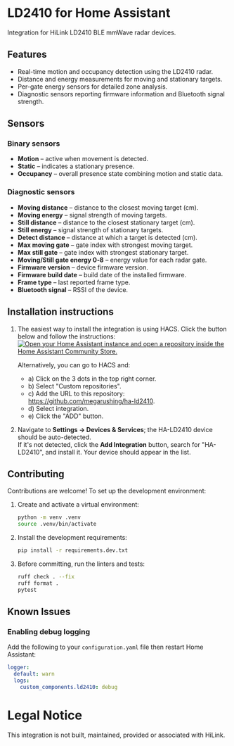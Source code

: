 # LD2410 for Home Assistant
Integration for HiLink LD2410 BLE mmWave radar devices.

## Features
- Real-time motion and occupancy detection using the LD2410 radar.
- Distance and energy measurements for moving and stationary targets.
- Per-gate energy sensors for detailed zone analysis.
- Diagnostic sensors reporting firmware information and Bluetooth signal strength.

## Sensors
### Binary sensors
- **Motion** – active when movement is detected.
- **Static** – indicates a stationary presence.
- **Occupancy** – overall presence state combining motion and static data.

### Diagnostic sensors
- **Moving distance** – distance to the closest moving target (cm).
- **Moving energy** – signal strength of moving targets.
- **Still distance** – distance to the closest stationary target (cm).
- **Still energy** – signal strength of stationary targets.
- **Detect distance** – distance at which a target is detected (cm).
- **Max moving gate** – gate index with strongest moving target.
- **Max still gate** – gate index with strongest stationary target.
- **Moving/Still gate energy 0‑8** – energy value for each radar gate.
- **Firmware version** – device firmware version.
- **Firmware build date** – build date of the installed firmware.
- **Frame type** – last reported frame type.
- **Bluetooth signal** – RSSI of the device.

## Installation instructions
1. The easiest way to install the integration is using HACS. Click the button below and follow the instructions:  
   [![Open your Home Assistant instance and open a repository inside the Home Assistant Community Store.](https://my.home-assistant.io/badges/hacs_repository.svg)](https://my.home-assistant.io/redirect/hacs_repository/?owner=megarushing&repository=ha-ld2410)

   Alternatively, you can go to HACS and:
   - a) Click on the 3 dots in the top right corner.
   - b) Select "Custom repositories".
   - c) Add the URL to this repository: https://github.com/megarushing/ha-ld2410.
   - d) Select integration.
   - e) Click the "ADD" button.

2. Navigate to **Settings → Devices & Services**; the HA-LD2410 device should be auto-detected.  
   If it's not detected, click the **Add Integration** button, search for "HA-LD2410", and install it. Your device should appear in the list.

## Contributing
Contributions are welcome! To set up the development environment:

1. Create and activate a virtual environment:

   ```bash
   python -m venv .venv
   source .venv/bin/activate
   ```

2. Install the development requirements:

   ```bash
   pip install -r requirements.dev.txt
   ```

3. Before committing, run the linters and tests:

   ```bash
   ruff check . --fix
   ruff format .
   pytest
   ```

## Known Issues
### Enabling debug logging
Add the following to your `configuration.yaml` file then restart Home Assistant:

```yaml
logger:
  default: warn
  logs:
    custom_components.ld2410: debug
```

# Legal Notice
This integration is not built, maintained, provided or associated with HiLink.

